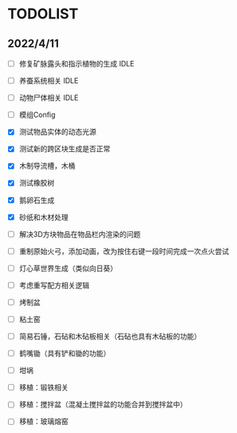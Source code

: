 # TODOLIST

## 2022/4/11

- [ ] 修复矿脉露头和指示植物的生成 IDLE

- [ ] 养蚕系统相关 IDLE

- [ ] 动物尸体相关 IDLE

- [ ] 模组Config

- [x] 测试物品实体的动态光源

- [x] 测试新的跨区块生成是否正常

- [x] 木制导流槽，木桶

- [x] 测试橡胶树

- [x] 鹅卵石生成

- [x] 砂纸和木材处理

- [ ] 解决3D方块物品在物品栏内渲染的问题

- [ ] 重制原始火弓，添加动画，改为按住右键一段时间完成一次点火尝试

- [ ] 灯心草世界生成（类似向日葵）

- [ ] 考虑重写配方相关逻辑

- [ ] 烤制盆

- [ ] 粘土窑

- [ ] 简易石锤，石砧和木砧板相关（石砧也具有木砧板的功能）

- [ ] 鹤嘴锄（具有铲和锄的功能）

- [ ] 坩埚

- [ ] 移植：锻铁相关

- [ ] 移植：搅拌盆（混凝土搅拌盆的功能合并到搅拌盆中）

- [ ] 移植：玻璃熔窑
